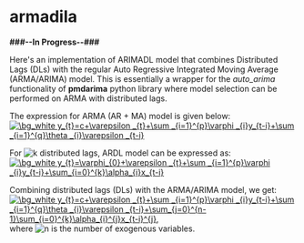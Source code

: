 # armadila
**###--In Progress--###**  

Here's an implementation of ARIMADL model that combines Distributed Lags (DLs) with the regular Auto Regressive Integrated Moving Average (ARMA/ARIMA) model. This is essentially a wrapper for the *auto_arima* functionality of **pmdarima** python library where model selection can be performed on ARMA with distributed lags. 

The expression for ARMA (AR + MA) model is given below:  
<a href="https://www.codecogs.com/eqnedit.php?latex=\dpi{120}&space;\bg_white&space;y_{t}=c&plus;\varepsilon&space;_{t}&plus;\sum&space;_{i=1}^{p}\varphi&space;_{i}y_{t-i}&plus;\sum&space;_{i=1}^{q}\theta&space;_{i}\varepsilon&space;_{t-i}" target="_blank"><img src="https://latex.codecogs.com/gif.latex?\dpi{120}&space;\bg_white&space;y_{t}=c&plus;\varepsilon&space;_{t}&plus;\sum&space;_{i=1}^{p}\varphi&space;_{i}y_{t-i}&plus;\sum&space;_{i=1}^{q}\theta&space;_{i}\varepsilon&space;_{t-i}" title="\bg_white y_{t}=c+\varepsilon _{t}+\sum _{i=1}^{p}\varphi _{i}y_{t-i}+\sum _{i=1}^{q}\theta _{i}\varepsilon _{t-i}" /></a>

For <img src="https://latex.codecogs.com/png.latex?\dpi{120}&space;\bg_white&space;k" title="k" /> distributed lags, ARDL model can be expressed as:  
<a href="https://www.codecogs.com/eqnedit.php?latex=\dpi{120}&space;\bg_white&space;y_{t}=\varphi_{0}&plus;\varepsilon&space;_{t}&plus;\sum&space;_{i=1}^{p}\varphi&space;_{i}y_{t-i}&plus;\sum_{i=0}^{k}\alpha_{i}x_{t-i}" target="_blank"><img src="https://latex.codecogs.com/gif.latex?\dpi{120}&space;\bg_white&space;y_{t}=\varphi_{0}&plus;\varepsilon&space;_{t}&plus;\sum&space;_{i=1}^{p}\varphi&space;_{i}y_{t-i}&plus;\sum_{i=0}^{k}\alpha_{i}x_{t-i}" title="\bg_white y_{t}=\varphi_{0}+\varepsilon _{t}+\sum _{i=1}^{p}\varphi _{i}y_{t-i}+\sum_{i=0}^{k}\alpha_{i}x_{t-i}" /></a>

Combining distributed lags (DLs) with the ARMA/ARIMA model, we get:  
<a href="https://www.codecogs.com/eqnedit.php?latex=\dpi{120}&space;\bg_white&space;y_{t}=c&plus;\varepsilon&space;_{t}&plus;\sum&space;_{i=1}^{p}\varphi&space;_{i}y_{t-i}&plus;\sum&space;_{i=1}^{q}\theta&space;_{i}\varepsilon&space;_{t-i}&plus;\sum_{j=0}^{n-1}\sum_{i=0}^{k}\alpha_{i}^{j}x_{t-i}^{j}," target="_blank"><img src="https://latex.codecogs.com/gif.latex?\dpi{120}&space;\bg_white&space;y_{t}=c&plus;\varepsilon&space;_{t}&plus;\sum&space;_{i=1}^{p}\varphi&space;_{i}y_{t-i}&plus;\sum&space;_{i=1}^{q}\theta&space;_{i}\varepsilon&space;_{t-i}&plus;\sum_{j=0}^{n-1}\sum_{i=0}^{k}\alpha_{i}^{j}x_{t-i}^{j}," title="\bg_white y_{t}=c+\varepsilon _{t}+\sum _{i=1}^{p}\varphi _{i}y_{t-i}+\sum _{i=1}^{q}\theta _{i}\varepsilon _{t-i}+\sum_{j=0}^{n-1}\sum_{i=0}^{k}\alpha_{i}^{j}x_{t-i}^{j}," /></a>   
where <img src="https://latex.codecogs.com/png.latex?\dpi{120}&space;\bg_white&space;n" title="n" /> is the number of exogenous variables.
